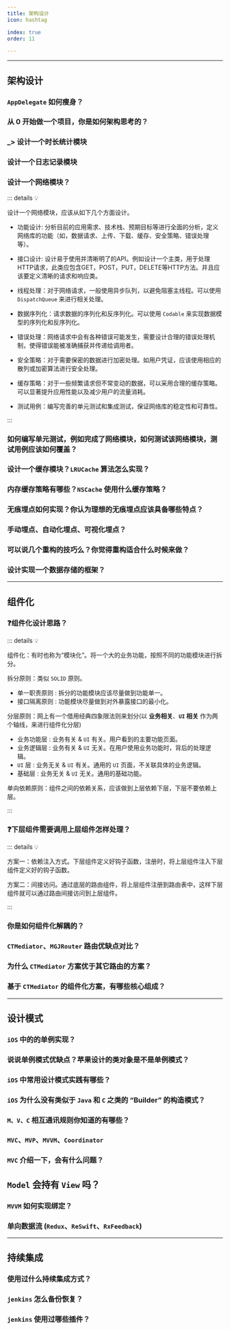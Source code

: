 ```yaml
---
title: 架构设计
icon: hashtag

index: true
order: 11

---
```


<!-- more -->

------

## 架构设计

### `AppDelegate` 如何瘦身？

### 从 0 开始做一个项目，你是如何架构思考的？

### _> 设计一个时长统计模块

### 设计一个日志记录模块

### 设计一个网络模块？

::: details 💡

  设计一个网络模块，应该从如下几个方面设计。

  - 功能设计: 分析目前的应用需求、技术栈、预期目标等进行全面的分析，定义网络库的功能（如，数据请求、上传、下载、缓存、安全策略、错误处理等）。

  - 接口设计: 设计易于使用并清晰明了的API。例如设计一个主类，用于处理HTTP请求，此类应包含GET，POST，PUT，DELETE等HTTP方法。并且应该要定义清晰的请求和响应类。
    
  - 线程处理：对于网络请求，一般使用异步队列，以避免阻塞主线程。可以使用 `DispatchQueue` 来进行相关处理。

  - 数据序列化：请求数据的序列化和反序列化。可以使用 `Codable` 来实现数据模型的序列化和反序列化。
    
  - 错误处理：网络请求中会有各种错误可能发生，需要设计合理的错误处理机制，使得错误能被准确捕获并传递给调用者。

  - 安全策略：对于需要保密的数据进行加密处理。如用户凭证，应该使用相应的散列或加密算法进行安全处理。

  - 缓存策略：对于一些频繁请求但不常变动的数据，可以采用合理的缓存策略。可以显著提升应用性能以及减少用户的流量消耗。

  - 测试用例：编写完善的单元测试和集成测试，保证网络库的稳定性和可靠性。

:::

### 如何编写单元测试，例如完成了网络模块，如何测试该网络模块，测试用例应该如何覆盖？

### 设计一个缓存模块？`LRUCache` 算法怎么实现？

### 内存缓存策略有哪些？`NSCache` 使用什么缓存策略？

### 无痕埋点如何实现？你认为理想的无痕埋点应该具备哪些特点？

### 手动埋点、自动化埋点、可视化埋点？

### 可以说几个重构的技巧么？你觉得重构适合什么时候来做？

### 设计实现一个数据存储的框架？

------

## 组件化

### ❓组件化设计思路？

::: details 💡

  组件化：有时也称为“模块化”。将一个大的业务功能，按照不同的功能模块进行拆分。

  拆分原则：类似 `SOLID` 原则。
  * 单一职责原则 : 拆分的功能模块应该尽量做到功能单一。
  * 接口隔离原则 : 功能模块尽量做到对外暴露接口的最小化。

  分层原则：网上有一个借用经典四象限法则来划分(以 **业务相关**、**`UI` 相关** 作为两个轴线，来进行组件化分层)
  * 业务功能层 : 业务有关 & `UI` 有关。用户看到的主要功能页面。
  * 业务逻辑层 : 业务有关 & `UI` 无关。在用户使用业务功能时，背后的处理逻辑。
  * `UI` 层 : 业务无关 & `UI` 有关。通用的 `UI` 页面，不关联具体的业务逻辑。
  * 基础层 : 业务无关 & `UI` 无关。通用的基础功能。

  单向依赖原则：组件之间的依赖关系，应该做到上层依赖下层，下层不要依赖上层。

:::

### ❓下层组件需要调用上层组件怎样处理？

::: details 💡

  方案一：依赖注入方式。下层组件定义好钩子函数，注册时，将上层组件注入下层组件定义好的钩子函数。
  
  方案二：间接访问。通过底层的路由组件，将上层组件注册到路由表中，这样下层组件就可以通过路由间接访问到上层组件。

:::

### 你是如何组件化解耦的？

### `CTMediator`、`MGJRouter` 路由优缺点对比？

### 为什么 `CTMediator` 方案优于其它路由的方案？

### 基于 `CTMediator` 的组件化方案，有哪些核心组成？

------

## 设计模式

### `iOS` 中的的单例实现？

### 说说单例模式优缺点？苹果设计的类对象是不是单例模式？

### `iOS` 中常用设计模式实践有哪些？

### `iOS` 为什么没有类似于 `Java` 和 `C` 之类的 “Builder” 的构造模式？

### `M、V、C` 相互通讯规则你知道的有哪些？

### `MVC`、`MVP`、`MVVM`、`Coordinator`

### `MVC` 介绍一下，会有什么问题？

## `Model` 会持有 `View` 吗？


### `MVVM` 如何实现绑定？

### 单向数据流 (`Redux`、`ReSwift`、`RxFeedback`)

------

## 持续集成

### 使用过什么持续集成方式？

### `jenkins` 怎么备份恢复？

### `jenkins` 使用过哪些插件？